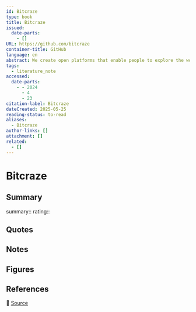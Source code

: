 ```yaml
---
id: Bitcraze
type: book
title: Bitcraze
issued:
  date-parts:
    - []
URL: https://github.com/bitcraze
container-title: GitHub
language: en
abstract: We create open platforms that enable people to explore the world of robotics - Bitcraze
tags:
  - literature_note
accessed:
  date-parts:
    - - 2024
      - 4
      - 23
citation-label: Bitcraze
dateCreated: 2025-05-25
reading-status: to-read
aliases:
  - Bitcraze
author-links: []
attachment: []
related:
  - []
---
```


# Bitcraze

## Summary
summary::
rating::

## Quotes

## Notes

## Figures

## References

🔗 [Source](https://github.com/bitcraze)

